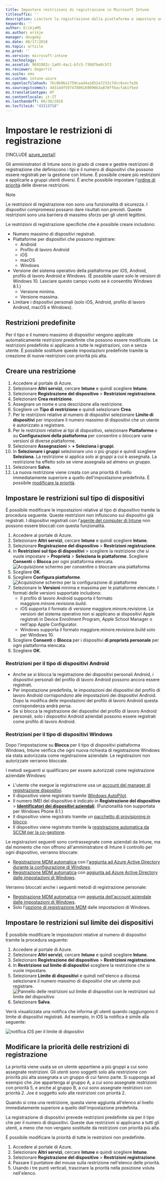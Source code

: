 ```yaml
---
title: Impostare restrizioni di registrazione in Microsoft Intune
titlesuffix: ''
description: Limitare la registrazione dalla piattaforma e impostare un limite di registrazione dei dispositivi in Intune.
keywords: ''
author: ErikjeMS
ms.author: erikje
manager: dougeby
ms.date: 08/17/2018
ms.topic: article
ms.prod: ''
ms.service: microsoft-intune
ms.technology: ''
ms.assetid: 9691982c-1a03-4ac1-b7c5-73087be8c5f2
ms.reviewer: dagerrit
ms.suite: ems
ms.custom: intune-azure
ms.openlocfilehash: 76c0b96a1759caad4a1052a7233c7dcc8cecfa3b
ms.sourcegitcommit: 4d314df59747800169090b3a870ffbacfab1f5ed
ms.translationtype: HT
ms.contentlocale: it-IT
ms.lasthandoff: 08/30/2018
ms.locfileid: "43313718"
---
```

# <a name="set-enrollment-restrictions"></a>Impostare le restrizioni di registrazione

[!INCLUDE [azure_portal](./includes/azure_portal.md)]

Gli amministratori di Intune sono in grado di creare e gestire restrizioni di registrazione che definiscono i tipi e il numero di dispositivi che possono essere registrati per la gestione con Intune. È possibile creare più restrizioni e applicarle a gruppi utenti diversi. È anche possibile impostare l'[ordine di priorità](#change-enrollment-restriction-priority) delle diverse restrizioni.

>[!NOTE]
>Le restrizioni di registrazione non sono una funzionalità di sicurezza. I dispositivi compromessi possano dare risultati non previsti. Queste restrizioni sono una barriera di massimo sforzo per gli utenti legittimi.

Le restrizioni di registrazione specifiche che è possibile creare includono:

- Numero massimo di dispositivi registrati.
- Piattaforme per dispositivi che possono registrare:
  - Android
  - Profilo di lavoro Android
  - iOS
  - macOS
  - Windows
- Versione del sistema operativo della piattaforma per iOS, Android, profilo di lavoro Android e Windows. (È possibile usare solo le versioni di Windows 10. Lasciare questo campo vuoto se è consentito Windows 8.1.)
  - Versione minima.
  - Versione massima.
- Limitare i dispositivi personali (solo iOS, Android, profilo di lavoro Android, macOS e Windows).

## <a name="default-restrictions"></a>Restrizioni predefinite

Per il tipo e il numero massimo di dispositivi vengono applicate automaticamente restrizioni predefinite che possono essere modificate. Le restrizioni predefinite si applicano a tutte le registrazioni, con e senza utente. È possibile sostituire queste impostazioni predefinite tramite la creazione di nuove restrizioni con priorità più alta.

## <a name="create-a-restriction"></a>Creare una restrizione

1. Accedere al portale di Azure.
2. Selezionare **Altri servizi**, cercare **Intune** e quindi scegliere **Intune**.
3. Selezionare **Registrazione del dispositivo** > **Restrizioni registrazione**.
4. Selezionare **Crea restrizione**.
5. Assegnare un nome e una descrizione alla restrizione.
6. Scegliere un **Tipo di restrizione** e quindi selezionare **Crea**.
7. Per le restrizioni relative al numero di dispositivi selezionare **Limite di dispositivi** per impostare il numero massimo di dispositivi che un utente è autorizzato a registrare.
8. Per le restrizioni relative ai tipi di dispositivo, selezionare **Piattaforme** e su **Configurazioni della piattaforma** per consentire o bloccare varie versioni di diverse piattaforme.
9. Selezionare **Assegnazioni** > **+ Seleziona i gruppi**.
10. In **Selezionare i gruppi** selezionare uno o più gruppi e quindi scegliere **Seleziona**. La restrizione si applica solo ai gruppi a cui è assegnata. La restrizione ha effetto solo se viene assegnata ad almeno un gruppo.
11. Selezionare **Salva**.
12. La nuova restrizione viene creata con una priorità di livello immediatamente superiore a quello dell'impostazione predefinita. È possibile [modificare la priorità](#change-enrollment-restriction-priority).

## <a name="set-device-type-restrictions"></a>Impostare le restrizioni sul tipo di dispositivi

È possibile modificare le impostazioni relative al tipo di dispositivo tramite la procedura seguente. Queste restrizioni non influiscono sui dispositivi già registrati. I dispositivi registrati con l'[agente del computer di Intune](/intune-classic/deploy-use/manage-windows-pcs-with-microsoft-intune.md) non possono essere bloccati con questa funzionalità.

1. Accedere al portale di Azure.
2. Selezionare **Altri servizi**, cercare **Intune** e quindi scegliere **Intune**.
3. Selezionare **Registrazione del dispositivo** > **Restrizioni registrazione**.
4. In **Restrizioni sul tipo di dispositivi** > scegliere la restrizione che si vuole impostare > **Proprietà** > **Seleziona le piattaforme**. Scegliere **Consenti** o **Blocca** per ogni piattaforma elencata.
    ![Acquisizione schermo per consentire o bloccare una piattaforma](media/enrollment-restrictions-set/platform-allow-block.png)
5. Scegliere **OK**.
6. Scegliere **Configura piattaforme**.
    ![Acquisizione schermo per la configurazione di piattaforme](media/enrollment-restrictions-set/configure-platforms.png)
7. Selezionare le **Versioni** minima e massima per le piattaforme elencate. I formati delle versioni supportate includono:
    - Il profilo di lavoro Android supporta il formato maggiore.minore.revisione.build.
    - iOS supporta il formato di versione maggiore.minore.revisione. Le versioni del sistema operativo non si applicano ai dispositivi Apple registrati in Device Enrollment Program, Apple School Manager o nell'app Apple Configurator.
    - Windows supporta il formato maggiore.minore.revisione.build solo per Windows 10.
8. Scegliere **Consenti** o **Blocca** per i dispositivi **di proprietà personale** per ogni piattaforma elencata.
9. Scegliere **OK**.

### <a name="android-device-type-restrictions"></a>Restrizioni per il tipo di dispositivi Android
- Anche se si blocca la registrazione dei dispositivi personali Android, i dispositivi personali del profilo di lavoro Android possono ancora essere registrati.
- Per impostazione predefinita, le impostazioni dei dispositivi del profilo di lavoro Android corrispondono alle impostazioni dei dispositivi Android. Dopo la modifica delle impostazioni del profilo di lavoro Android questa corrispondenza andrà persa.
- Se si blocca la registrazione dei dispositivi del profilo di lavoro Android personali, solo i dispositivi Android aziendali possono essere registrati come profilo di lavoro Android.

### <a name="windows-device-type-restrictions"></a>Restrizioni per il tipo di dispositivi Windows
Dopo l'impostazione su **Blocca** per il tipo di dispositivi piattaforma Windows, Intune verifica che ogni nuova richiesta di registrazione Windows sia stata autorizzata come registrazione aziendale. Le registrazioni non autorizzate verranno bloccate.

I metodi seguenti si qualificano per essere autorizzati come registrazione aziendale Windows:
 - L'utente che esegue la registrazione usa un [account del manager di registrazione dispositivi]( device-enrollment-manager-enroll.md).
- Il dispositivo viene registrato tramite [Windows AutoPilot](enrollment-autopilot.md).
- Il numero IMEI del dispositivo è indicato in **Registrazione del dispositivo** > **[Identificatori dei dispositivi aziendali](corporate-identifiers-add.md)**. (Funzionalità non supportata per Windows Phone 8.1.)
- Il dispositivo viene registrato tramite un [pacchetto di provisioning in blocco](windows-bulk-enroll.md).
- Il dispositivo viene registrato tramite la [registrazione automatica da SCCM per la co-gestione](https://docs.microsoft.com/sccm/core/clients/manage/co-management-overview#how-to-configure-co-management.md).
 
Le registrazioni seguenti sono contrassegnate come aziendali da Intune, ma dal momento che non offrono all'amministratore di Intune il controllo per ogni dispositivo, verranno bloccate:
 - [Registrazione MDM automatica](windows-enroll.md#enable-windows-10-automatic-enrollment) con l'[aggiunta ad Azure Active Directory durante la configurazione di Windows](https://docs.microsoft.com/azure/active-directory/device-management-azuread-joined-devices-frx.md).
- [Registrazione MDM automatica](windows-enroll.md#enable-windows-10-automatic-enrollment) con [aggiunta ad Azure Active Directory dalle impostazioni di Windows](https://docs.microsoft.com/azure/active-directory/device-management-azuread-joined-devices-setup.md).
 
Verranno bloccati anche i seguenti metodi di registrazione personale:
- [Registrazione MDM automatica](windows-enroll.md#enable-windows-10-automatic-enrollment) con [aggiunta dell'account aziendale dalle impostazioni di Windows](https://docs.microsoft.com/azure/active-directory/device-management-azuread-registered-devices-windows10-setup.md).
- Solo l'[opzione di registrazione MDM]( https://docs.microsoft.com/windows/client-management/mdm/mdm-enrollment-of-windows-devices#connecting-personally-owned-devices-bring-your-own-device) dalle impostazioni di Windows.


## <a name="set-device-limit-restrictions"></a>Impostare le restrizioni sul limite dei dispositivi

È possibile modificare le impostazioni relative al numero di dispositivi tramite la procedura seguente:

1. Accedere al portale di Azure.
2. Selezionare **Altri servizi**, cercare **Intune** e quindi scegliere **Intune**.
3. Selezionare **Registrazione del dispositivo** > **Restrizioni registrazione**.
4. In **Restrizione sul limite di dispositivi** scegliere la restrizione che si vuole impostare.
5. Selezionare **Limite di dispositivi** e quindi nell'elenco a discesa selezionare il numero massimo di dispositivi che un utente può registrare.
    ![Pannello delle restrizioni sul limite di dispositivi con le restrizioni sul limite del dispositivo](./media/device-restrictions-limit.png)
6. Selezionare **Salva**.


Verrà visualizzata una notifica che informa gli utenti quando raggiungono il limite di dispositivi registrati. Ad esempio, in iOS la notifica è simile alla seguente:

![notifica iOS per il limite di dispositivi](./media/enrollment-restrictions-ios-set-limit-notification.png)

## <a name="change-enrollment-restriction-priority"></a>Modificare la priorità delle restrizioni di registrazione

La priorità viene usata se un utente appartiene a più gruppi a cui sono assegnate restrizioni. Gli utenti sono soggetti solo alla restrizione con priorità più alta assegnata a un gruppo di cui fanno parte. Si supponga ad esempio che Joe appartenga al gruppo A, a cui sono assegnate restrizioni con priorità 5, e anche al gruppo B, a cui sono assegnate restrizioni con priorità 2. Joe è soggetto solo alle restrizioni con priorità 2.

Quando si crea una restrizione, questa viene aggiunta all'elenco al livello immediatamente superiore a quello dell'impostazione predefinita.

La registrazione di dispositivi prevede restrizioni predefinite sia per il tipo che per il numero di dispositivi. Queste due restrizioni si applicano a tutti gli utenti, a meno che non vengano sostituite da restrizioni con priorità più alta.

È possibile modificare la priorità di tutte le restrizioni non predefinite.

1. Accedere al portale di Azure.
2. Selezionare **Altri servizi**, cercare **Intune** e quindi scegliere **Intune**.
3. Selezionare **Registrazione del dispositivo** > **Restrizioni registrazione**.
4. Passare il puntatore del mouse sulla restrizione nell'elenco delle priorità.
5. Usando i tre punti verticali, trascinare la priorità nella posizione voluta nell'elenco.
